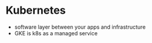 # Kubernetes 
* software layer between your apps and infrastructure
* GKE is k8s as a managed service